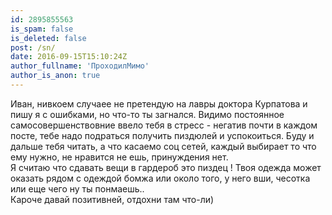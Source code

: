 ```yaml
---
id: 2895855563
is_spam: false
is_deleted: false
post: /sn/
date: 2016-09-15T15:10:24Z
author_fullname: 'ПроходилМимо'
author_is_anon: true
---
```


<p>Иван, нивкоем случаее не претендую на лавры доктора Курпатова и пишу я с ошибками, но что-то ты загнался. Видимо постоянное самосовершенствовние ввело тебя в стресс - негатив почти в каждом посте, тебе надо подраться получить пиздюлей и успокоиться. Буду и дальше тебя читать, а что касаемо соц сетей,  каждый выбирает то что ему нужно, не нравится не ешь, принуждения нет.<br> Я считаю что сдавать вещи  в гардероб это пиздец ! Твоя одежда может оказать рядом с одеждой бомжа или около того, у него вши, чесотка или еще чего ну ты понмаешь..<br>Кароче давай позитивней, отдохни там что-ли)</p>
